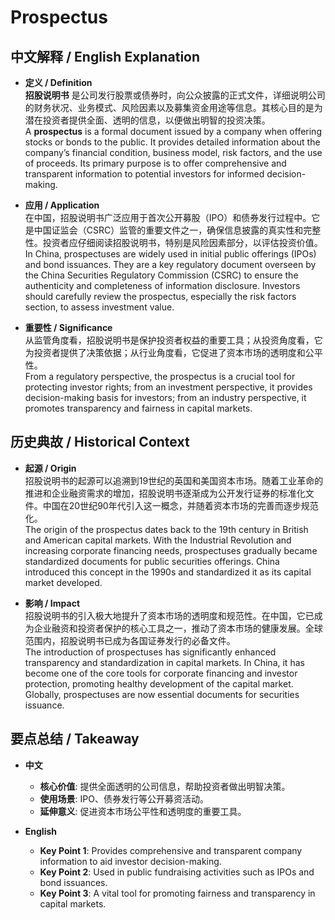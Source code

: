 # Prospectus

## 中文解释 / English Explanation

* **定义 / Definition**  
  **招股说明书** 是公司发行股票或债券时，向公众披露的正式文件，详细说明公司的财务状况、业务模式、风险因素以及募集资金用途等信息。其核心目的是为潜在投资者提供全面、透明的信息，以便做出明智的投资决策。  
  A **prospectus** is a formal document issued by a company when offering stocks or bonds to the public. It provides detailed information about the company’s financial condition, business model, risk factors, and the use of proceeds. Its primary purpose is to offer comprehensive and transparent information to potential investors for informed decision-making.

* **应用 / Application**  
  在中国，招股说明书广泛应用于首次公开募股（IPO）和债券发行过程中。它是中国证监会（CSRC）监管的重要文件之一，确保信息披露的真实性和完整性。投资者应仔细阅读招股说明书，特别是风险因素部分，以评估投资价值。  
  In China, prospectuses are widely used in initial public offerings (IPOs) and bond issuances. They are a key regulatory document overseen by the China Securities Regulatory Commission (CSRC) to ensure the authenticity and completeness of information disclosure. Investors should carefully review the prospectus, especially the risk factors section, to assess investment value.

* **重要性 / Significance**  
  从监管角度看，招股说明书是保护投资者权益的重要工具；从投资角度看，它为投资者提供了决策依据；从行业角度看，它促进了资本市场的透明度和公平性。  
  From a regulatory perspective, the prospectus is a crucial tool for protecting investor rights; from an investment perspective, it provides decision-making basis for investors; from an industry perspective, it promotes transparency and fairness in capital markets.

## 历史典故 / Historical Context

* **起源 / Origin**  
  招股说明书的起源可以追溯到19世纪的英国和美国资本市场。随着工业革命的推进和企业融资需求的增加，招股说明书逐渐成为公开发行证券的标准化文件。中国在20世纪90年代引入这一概念，并随着资本市场的完善而逐步规范化。  
  The origin of the prospectus dates back to the 19th century in British and American capital markets. With the Industrial Revolution and increasing corporate financing needs, prospectuses gradually became standardized documents for public securities offerings. China introduced this concept in the 1990s and standardized it as its capital market developed.

* **影响 / Impact**  
  招股说明书的引入极大地提升了资本市场的透明度和规范性。在中国，它已成为企业融资和投资者保护的核心工具之一，推动了资本市场的健康发展。全球范围内，招股说明书已成为各国证券发行的必备文件。  
  The introduction of prospectuses has significantly enhanced transparency and standardization in capital markets. In China, it has become one of the core tools for corporate financing and investor protection, promoting healthy development of the capital market. Globally, prospectuses are now essential documents for securities issuance.

## 要点总结 / Takeaway

* **中文**  
  - **核心价值**: 提供全面透明的公司信息，帮助投资者做出明智决策。  
  - **使用场景**: IPO、债券发行等公开募资活动。  
  - **延伸意义**: 促进资本市场公平性和透明度的重要工具。

* **English**  
  - **Key Point 1**: Provides comprehensive and transparent company information to aid investor decision-making.  
  - **Key Point 2**: Used in public fundraising activities such as IPOs and bond issuances.  
  - **Key Point 3**: A vital tool for promoting fairness and transparency in capital markets.